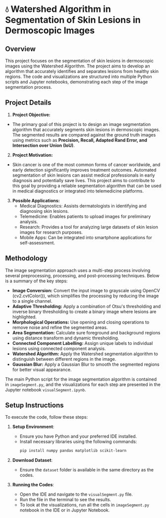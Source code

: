 # 💧 Watershed Algorithm in Segmentation of Skin Lesions in Dermoscopic Images
 
## Overview
This project focuses on the segmentation of skin lesions in dermoscopic images using the Watershed Algorithm. The project aims to develop an algorithm that accurately identifies and separates lesions from healthy skin regions. The code and visualizations are structured into multiple Python scripts and Jupyter notebooks, demonstrating each step of the image segmentation process.

## Project Details 
1. **Project Objective:**

  - The primary goal of this project is to design an image segmentation algorithm that accurately segments skin lesions in dermoscopic images. The segmented results are compared against the ground truth images using metrics such as **Precision, Recall, Adapted Rand Error, and Intersection over Union (IoU)**.

2. **Project Motivation:**

  - Skin cancer is one of the most common forms of cancer worldwide, and early detection significantly improves treatment outcomes. Automated segmentation of skin lesions can assist medical professionals in early diagnosis and potentially save lives. This project aims to contribute to this goal by providing a reliable segmentation algorithm that can be used in medical diagnostics or integrated into telemedicine platforms.

3. **Possible Applications:**
   - Medical Diagnostics: Assists dermatologists in identifying and diagnosing skin lesions.
   - Telemedicine: Enables patients to upload images for preliminary analysis.
   - Research: Provides a tool for analyzing large datasets of skin lesion images for research purposes.
   - Mobile Apps: Can be integrated into smartphone applications for self-assessment.

## Methodology
The image segmentation approach uses a multi-step process involving several preprocessing, processing, and post-processing techniques. Below is a summary of the key steps:
  - **Image Conversion:** Convert the input image to grayscale using OpenCV (cv2.cvtColor()), which simplifies the processing by reducing the image to a single channel.
  - **Adaptive Thresholding:** Apply a combination of Otsu's thresholding and inverse binary thresholding to create a binary image where lesions are highlighted.
  - **Morphological Operations:** Use opening and closing operations to remove noise and refine the segmented areas.
  - **Area Segmentation:** Calculate sure foreground and background regions using distance transform and dynamic thresholding.
  - **Connected Component Labelling:** Assign unique labels to individual lesions using connected component analysis.
  - **Watershed Algorithm:** Apply the Watershed segmentation algorithm to distinguish between different regions in the image.
  - **Gaussian Blur:** Apply a Gaussian Blur to smooth the segmented regions for better visual appearance.

The main Python script for the image segmentation algorithm is contained in `imageSegment.py`, and the visualizations for each step are presented in the Jupyter notebook `visualSegment.ipynb`.

## Setup Instructions
To execute the code, follow these steps:
1. **Setup Environment**:
    - Ensure you have Python and your preferred IDE installed.
    - Install necessary libraries using the following commands:
      ```bash
      pip install numpy pandas matplotlib scikit-learn
      ```

2. **Download Dataset**:
    - Ensure the `dataset` folder is available in the same directory as the codes.

3. **Running the Codes**:
    - Open the IDE and navigate to the `visualSegment.py` file.
    - Run the file in the terminal to see the results.
    - To look at the visualizations, run all the cells in `imageSegment.py` notebook in the IDE or in Jupyter Notebook. 
